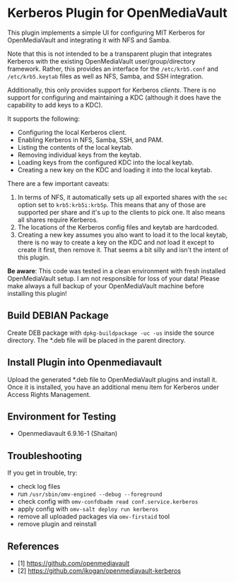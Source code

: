 # Kerberos Plugin for OpenMediaVault

This plugin implements a simple UI for configuring MIT Kerberos
for OpenMediaVault and integrating it with NFS and Samba.

Note that this is not intended to be a transparent plugin that integrates
Kerberos with the existing OpenMediaVault user/group/directory framework.
Rather, this provides an interface for the `/etc/krb5.conf` and
`/etc/krb5.keytab` files as well as NFS, Samba, and SSH integration.

Additionally, this only provides support for Kerberos *clients*. There is
no support for configuring and maintaining a KDC (although it does
have the capability to add keys to a KDC).

It supports the following:

- Configuring the local Kerberos client.
- Enabling Kerberos in NFS, Samba, SSH, and PAM.
- Listing the contents of the local keytab.
- Removing individual keys from the keytab.
- Loading keys from the configured KDC into the local keytab.
- Creating a new key on the KDC and loading it into the local keytab.

There are a few important caveats:

1. In terms of NFS, it automatically sets up all exported shares with the
   `sec` option set to `krb5:krb5i:krb5p`. This means that any of those are
   supported per share and it's up to the clients to pick one. It also
   means all shares require Kerberos.
2. The locations of the Kerberos config files and keytab are hardcoded.
3. Creating a new key assumes you also want to load it to the local keytab,
   there is no way to create a key on the KDC and *not* load it except to
   create it first, then remove it. That seems a bit silly and isn't the
   intent of this plugin.

**Be aware**: This code was tested in a clean environment with fresh installed OpenMediaVault setup.
I am not responsible for loss of your data! Please make always a full backup
of your OpenMediaVault machine before installing this plugin!

## Build DEBIAN Package

Create DEB package with `dpkg-buildpackage -uc -us` inside the
source directory. The \*.deb file will be placed in the parent
directory.

## Install Plugin into Openmediavault

Upload the generated \*.deb file to OpenMediaVault plugins and install it. Once it is
installed, you have an additional menu item for Kerberos under Access Rights Management.

## Environment for Testing

* Openmediavault 6.9.16-1 (Shaitan)

## Troubleshooting

If you get in trouble, try:
* check log files
* run `/usr/sbin/omv-engined --debug --foreground`
* check config with `omv-confdbadm read conf.service.kerberos`
* apply config with `omv-salt deploy run kerberos`
* remove all uploaded packages via `omv-firstaid` tool
* remove plugin and reinstall

## References
* [1]  https://github.com/openmediavault
* [2]  https://github.com/ikogan/openmediavault-kerberos
